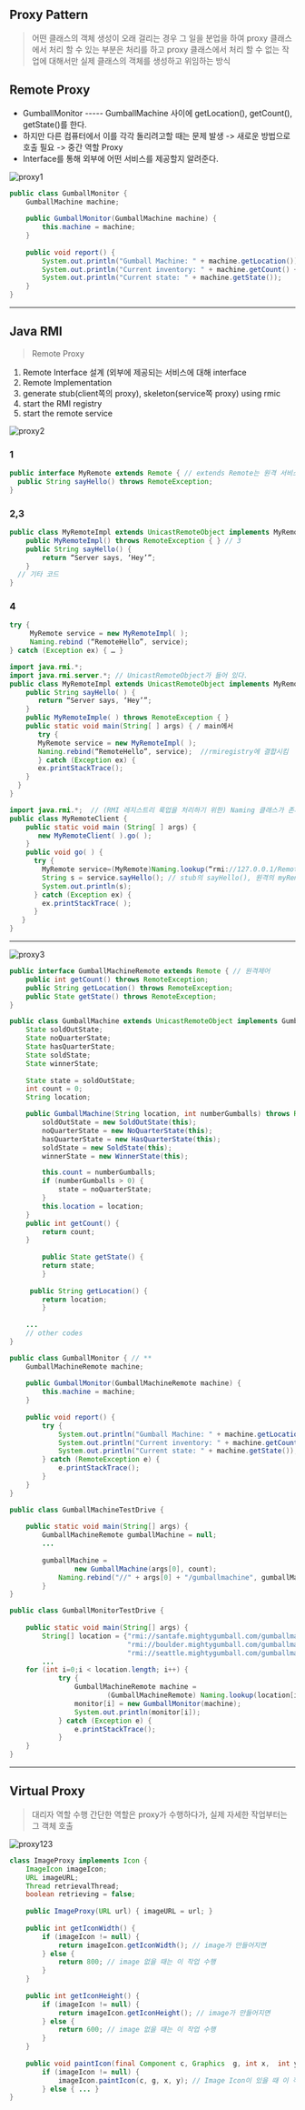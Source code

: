 ## Proxy Pattern
> 어떤 클래스의 객체 생성이 오래 걸리는 경우 그 일을 분업을 하여 proxy 클래스에서 처리 할 수 있는 부분은 처리를 하고 proxy 클래스에서 처리 할 수 없는 작업에 대해서만 실제 클래스의 객체를 생성하고 위임하는 방식


## Remote Proxy
- GumballMonitor ----- GumballMachine 사이에 getLocation(), getCount(), getState()를 한다.
- 하지만 다른 컴퓨터에서 이를 각각 돌리려고할 때는 문제 발생 -> 새로운 방법으로 호출 필요 -> 중간 역할 Proxy
- Interface를 통해 외부에 어떤 서비스를 제공할지 알려준다.

![proxy1](https://user-images.githubusercontent.com/50645183/101979518-079c0a00-3ca1-11eb-854c-5aac205a2539.PNG)


```java
public class GumballMonitor {
	GumballMachine machine;
 
	public GumballMonitor(GumballMachine machine) {
		this.machine = machine;
	}
 
	public void report() {
		System.out.println("Gumball Machine: " + machine.getLocation());
		System.out.println("Current inventory: " + machine.getCount() + " gumballs");
		System.out.println("Current state: " + machine.getState());
	}
}
```
<hr>

## Java RMI 
> Remote Proxy
1. Remote Interface 설계 (외부에 제공되는 서비스에 대해 interface 
2. Remote Implementation 
3. generate stub(client쪽의 proxy), skeleton(service쪽 proxy) using rmic
4. start the RMI registry
5. start the remote service

![proxy2](https://user-images.githubusercontent.com/50645183/101982945-bd278700-3cba-11eb-8819-779281b09290.PNG)


### 1
```java
public interface MyRemote extends Remote { // extends Remote는 원격 서비스 표시 
  public String sayHello() throws RemoteException;
}
```

### 2,3
```java
public class MyRemoteImpl extends UnicastRemoteObject implements MyRemote { // 인터페이스에 들어있는 모든 메소드를 구현했는지 컴파일러에서 체크
    public MyRemoteImpl() throws RemoteException { } // 3
    public String sayHello() {
        return “Server says, ‘Hey’”;
    }
  // 기타 코드
}
```

### 4
```java
try {
     MyRemote service = new MyRemoteImpl( );
     Naming.rebind (“RemoteHello”, service);
} catch (Exception ex) { … }
```

```java
import java.rmi.*;   
import java.rmi.server.*; // UnicastRemoteObject가 들어 있다.
public class MyRemoteImpl extends UnicastRemoteObject implements MyRemote {
    public String sayHello( ) {
       return “Server says, ‘Hey’”;
    }
    public MyRemoteImple( ) throws RemoteException { }
    public static void main(String[ ] args) { / main에서
       try {
	   MyRemote service = new MyRemoteImpl( );
	   Naming.rebind(“RemoteHello”, service);  //rmiregistry에 결합시킴
       } catch (Exception ex) {
	   ex.printStackTrace();
    }   
  }   
}
```
```java
import java.rmi.*;  // (RMI 레지스트리 룩업을 처리하기 위한) Naming 클래스가 존재
public class MyRemoteClient {
    public static void main (String[ ] args) {
       new MyRemoteClient( ).go( );
    }
    public void go( ) {
      try {
        MyRemote service=(MyRemote)Naming.lookup(“rmi://127.0.0.1/RemoteHello”);
        String s = service.sayHello(); // stub의 sayHello(), 원격의 myRemote의 sayHello() 호출
        System.out.println(s);
      } catch (Exception ex) {
        ex.printStackTrace( );
      }
   }
}
```
<hr>

![proxy3](https://user-images.githubusercontent.com/50645183/101982960-d29cb100-3cba-11eb-994b-0551c59a9fdd.PNG)

```java
public interface GumballMachineRemote extends Remote { // 원격제어
	public int getCount() throws RemoteException;
	public String getLocation() throws RemoteException;
	public State getState() throws RemoteException;
}
```
```java
public class GumballMachine extends UnicastRemoteObject implements GumballMachineRemote { // implements **
	State soldOutState;
	State noQuarterState;
	State hasQuarterState;
	State soldState;
	State winnerState;
 
	State state = soldOutState;
	int count = 0;
 	String location;

	public GumballMachine(String location, int numberGumballs) throws RemoteException {
		soldOutState = new SoldOutState(this);
		noQuarterState = new NoQuarterState(this);
		hasQuarterState = new HasQuarterState(this);
		soldState = new SoldState(this);
		winnerState = new WinnerState(this);

		this.count = numberGumballs;
 		if (numberGumballs > 0) {
			state = noQuarterState;
		} 
		this.location = location;
	}
	public int getCount() {
		return count;
	}
 
    	public State getState() {
        return state;
    	}
 
   	 public String getLocation() {
        return location;
    	}
	
	...
	// other codes
}	
```
```java
public class GumballMonitor { // **
	GumballMachineRemote machine;
 
	public GumballMonitor(GumballMachineRemote machine) {
		this.machine = machine; 
	}
 
	public void report() {
		try {
			System.out.println("Gumball Machine: " + machine.getLocation());
			System.out.println("Current inventory: " + machine.getCount() + " gumballs");
			System.out.println("Current state: " + machine.getState());
		} catch (RemoteException e) {
			e.printStackTrace();
		}
	}
}
```
```java
public class GumballMachineTestDrive {
 
	public static void main(String[] args) {
		GumballMachineRemote gumballMachine = null;
		...
		
		gumballMachine = 
				new GumballMachine(args[0], count);
			Naming.rebind("//" + args[0] + "/gumballmachine", gumballMachine);
		}
}		
```
```java
public class GumballMonitorTestDrive {
 
	public static void main(String[] args) {
		String[] location = {"rmi://santafe.mightygumball.com/gumballmachine",
		                     "rmi://boulder.mightygumball.com/gumballmachine",
		                     "rmi://seattle.mightygumball.com/gumballmachine"}; 
		...
	for (int i=0;i < location.length; i++) {
			try {
           		GumballMachineRemote machine = 
						(GumballMachineRemote) Naming.lookup(location[i]);
           		monitor[i] = new GumballMonitor(machine);
				System.out.println(monitor[i]);
        	} catch (Exception e) {
            	e.printStackTrace();
        	}
	}	
}
```
<hr>

## Virtual Proxy

> 대리자 역할 수행
> 간단한 역할은 proxy가 수행하다가, 실제 자세한 작업부터는 그 객체 호출

![proxy123](https://user-images.githubusercontent.com/50645183/102049241-dc8df380-3e23-11eb-8765-29cf5870d2d4.PNG)	

```java
class ImageProxy implements Icon {
	ImageIcon imageIcon;
	URL imageURL;
	Thread retrievalThread;
	boolean retrieving = false;
     
	public ImageProxy(URL url) { imageURL = url; }
     
	public int getIconWidth() {
		if (imageIcon != null) {
            return imageIcon.getIconWidth(); // image가 만들어지면 
        } else {
			return 800; // image 없을 때는 이 작업 수행
		}
	}
 
	public int getIconHeight() {
		if (imageIcon != null) {
            return imageIcon.getIconHeight(); // image가 만들어지면
        } else {
			return 600; // image 없을 때는 이 작업 수행
		}
	}
     
	public void paintIcon(final Component c, Graphics  g, int x,  int y) {
		if (imageIcon != null) {
			imageIcon.paintIcon(c, g, x, y); // Image Icon이 있을 때 이 작업 수행
		} else { ... }
}
```
